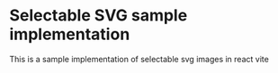 # Selectable SVG sample implementation

This is a sample implementation of selectable svg images in react vite